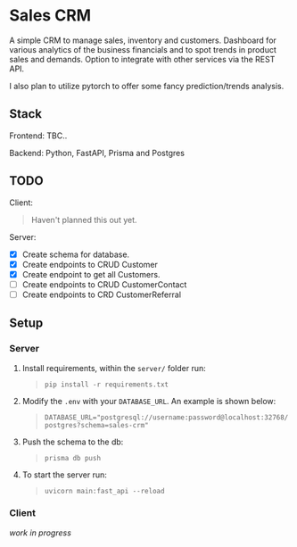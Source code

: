 # Sales CRM

A simple CRM to manage sales, inventory and customers. Dashboard for various analytics of the business financials and to spot trends in product sales and demands. Option to integrate with other services via the REST API.

I also plan to utilize pytorch to offer some fancy prediction/trends analysis.

## Stack

Frontend: TBC..

Backend: Python, FastAPI, Prisma and Postgres

## TODO

Client:

> Haven't planned this out yet.

Server:

-   [x] Create schema for database.
-   [x] Create endpoints to CRUD Customer
-   [x] Create endpoint to get all Customers.
-   [ ] Create endpoints to CRUD CustomerContact
-   [ ] Create endpoints to CRD CustomerReferral

## Setup

### Server

1. Install requirements, within the `server/` folder run:

    > `pip install -r requirements.txt`

2. Modify the `.env` with your `DATABASE_URL`. An example is shown below:

    > `DATABASE_URL="postgresql://username:password@localhost:32768/postgres?schema=sales-crm"`

3. Push the schema to the db:

    > `prisma db push`

4. To start the server run:
    > `uvicorn main:fast_api --reload`

### Client

_work in progress_
